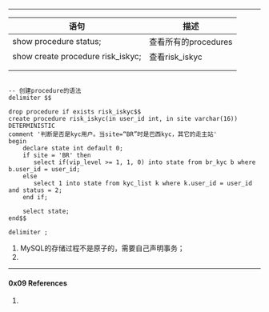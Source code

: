 



----



| 语句                              | 描述                 |
| --------------------------------- | -------------------- |
| show procedure status;            | 查看所有的procedures |
| show create procedure risk_iskyc; | 查看risk_iskyc       |
|                                   |                      |
|                                   |                      |



```mysql

-- 创建procedure的语法
delimiter $$

drop procedure if exists risk_iskyc$$
create procedure risk_iskyc(in user_id int, in site varchar(16))
DETERMINISTIC
comment '判断是否是kyc用户。当site=“BR”时是巴西kyc，其它的走主站'
begin
	declare state int default 0;
	if site = 'BR' then
	   select if(vip_level >= 1, 1, 0) into state from br_kyc b where b.user_id = user_id;
	else
	   select 1 into state from kyc_list k where k.user_id = user_id and status = 2;
	end if;
	
	select state;
end$$

delimiter ;
```



1. MySQL的存储过程不是原子的，需要自己声明事务；
2. 



----

#### 0x09 References

1. 